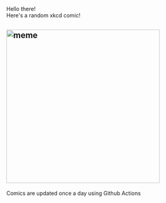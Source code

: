 Hello there! <br>Here's a random xkcd comic!<br>
## <img src="https://imgs.xkcd.com/comics/shadow_biosphere.png" alt="meme" width="400"/><br>
Comics are updated once a day using Github Actions